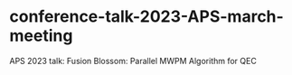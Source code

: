 # conference-talk-2023-APS-march-meeting
APS 2023 talk: Fusion Blossom: Parallel MWPM Algorithm for QEC
